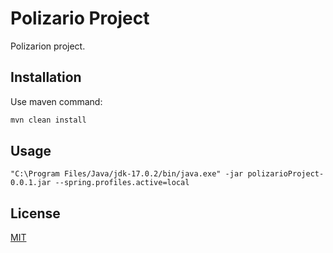 # Polizario Project

Polizarion project.

## Installation

Use maven command:

```bash
mvn clean install
```

## Usage

```shell
"C:\Program Files/Java/jdk-17.0.2/bin/java.exe" -jar polizarioProject-0.0.1.jar --spring.profiles.active=local
```

## License
[MIT](https://choosealicense.com/licenses/mit/)